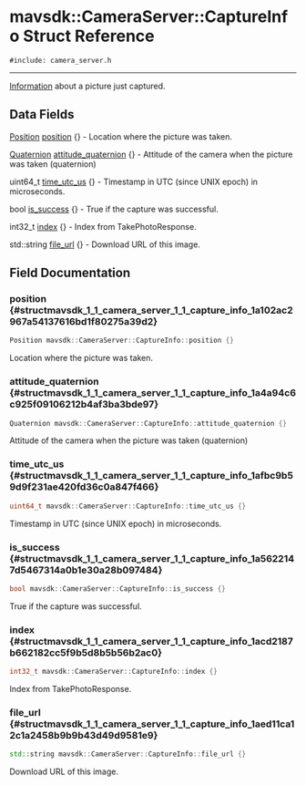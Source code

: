# mavsdk::CameraServer::CaptureInfo Struct Reference
`#include: camera_server.h`

----


[Information](structmavsdk_1_1_camera_server_1_1_information.md) about a picture just captured. 


## Data Fields


[Position](structmavsdk_1_1_camera_server_1_1_position.md) [position](#structmavsdk_1_1_camera_server_1_1_capture_info_1a102ac2967a54137616bd1f80275a39d2) {} - Location where the picture was taken.

[Quaternion](structmavsdk_1_1_camera_server_1_1_quaternion.md) [attitude_quaternion](#structmavsdk_1_1_camera_server_1_1_capture_info_1a4a94c6c925f09106212b4af3ba3bde97) {} - Attitude of the camera when the picture was taken (quaternion)

uint64_t [time_utc_us](#structmavsdk_1_1_camera_server_1_1_capture_info_1afbc9b59d9f231ae420fd36c0a847f466) {} - Timestamp in UTC (since UNIX epoch) in microseconds.

bool [is_success](#structmavsdk_1_1_camera_server_1_1_capture_info_1a5622147d5467314a0b1e30a28b097484) {} - True if the capture was successful.

int32_t [index](#structmavsdk_1_1_camera_server_1_1_capture_info_1acd2187b662182cc5f9b5d8b5b56b2ac0) {} - Index from TakePhotoResponse.

std::string [file_url](#structmavsdk_1_1_camera_server_1_1_capture_info_1aed11ca12c1a2458b9b9b43d49d9581e9) {} - Download URL of this image.


## Field Documentation


### position {#structmavsdk_1_1_camera_server_1_1_capture_info_1a102ac2967a54137616bd1f80275a39d2}

```cpp
Position mavsdk::CameraServer::CaptureInfo::position {}
```


Location where the picture was taken.


### attitude_quaternion {#structmavsdk_1_1_camera_server_1_1_capture_info_1a4a94c6c925f09106212b4af3ba3bde97}

```cpp
Quaternion mavsdk::CameraServer::CaptureInfo::attitude_quaternion {}
```


Attitude of the camera when the picture was taken (quaternion)


### time_utc_us {#structmavsdk_1_1_camera_server_1_1_capture_info_1afbc9b59d9f231ae420fd36c0a847f466}

```cpp
uint64_t mavsdk::CameraServer::CaptureInfo::time_utc_us {}
```


Timestamp in UTC (since UNIX epoch) in microseconds.


### is_success {#structmavsdk_1_1_camera_server_1_1_capture_info_1a5622147d5467314a0b1e30a28b097484}

```cpp
bool mavsdk::CameraServer::CaptureInfo::is_success {}
```


True if the capture was successful.


### index {#structmavsdk_1_1_camera_server_1_1_capture_info_1acd2187b662182cc5f9b5d8b5b56b2ac0}

```cpp
int32_t mavsdk::CameraServer::CaptureInfo::index {}
```


Index from TakePhotoResponse.


### file_url {#structmavsdk_1_1_camera_server_1_1_capture_info_1aed11ca12c1a2458b9b9b43d49d9581e9}

```cpp
std::string mavsdk::CameraServer::CaptureInfo::file_url {}
```


Download URL of this image.

